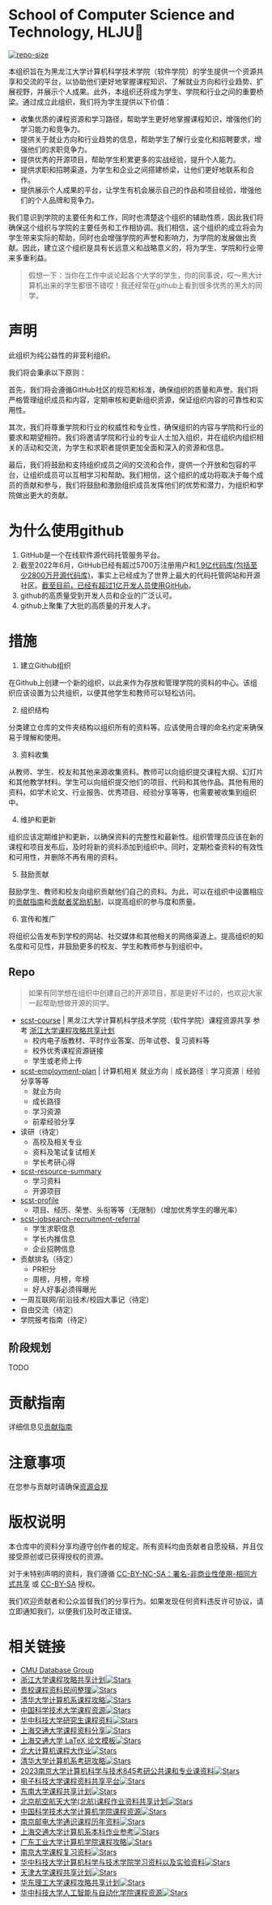 # School of Computer Science and Technology, HLJU🌲

[![repo-size](https://img.shields.io/github/repo-size/HLJU-SCST/.github-private.svg)]()

本组织旨在为黑龙江大学计算机科学技术学院（软件学院）的学生提供一个资源共享和交流的平台，以协助他们更好地掌握课程知识、了解就业方向和行业趋势、扩展视野，并展示个人成果。此外，本组织还将成为学生、学院和行业之间的重要桥梁。通过成立此组织，我们将为学生提供以下价值：

- 收集优质的课程资源和学习路径，帮助学生更好地掌握课程知识，增强他们的学习能力和竞争力。
- 提供关于就业方向和行业趋势的信息，帮助学生了解行业变化和招聘要求，增强他们的求职竞争力。
- 提供优秀的开源项目，帮助学生积累更多的实战经验，提升个人能力。
- 提供求职和招聘渠道，为学生和企业之间搭建桥梁，让他们更好地联系和合作。
- 提供展示个人成果的平台，让学生有机会展示自己的作品和项目经验，增强他们的个人品牌和竞争力。

我们意识到学院的主要任务和工作，同时也清楚这个组织的辅助性质，因此我们将确保这个组织与学院的主要任务和工作相协调。我们相信，这个组织的成立将会为学生带来实际的帮助，同时也会增强学院的声誉和影响力，为学院的发展做出贡献。因此，建立这个组织是具有长远意义和战略意义的，将为学生、学院和行业带来多重利益。

> 假想一下：当你在工作中谈论起各个大学的学生，你的同事说，哎～黑大计算机出来的学生都很不错哎！我还经常在github上看到很多优秀的黑大的同学。

# 声明

此组织为纯公益性的非营利组织。

我们将会秉承以下原则：

首先，我们将会遵循GitHub社区的规范和标准，确保组织的质量和声誉。我们将严格管理组织成员和内容，定期审核和更新组织资源，保证组织内容的可靠性和实用性。

其次，我们将尊重学院和行业的权威性和专业性，确保组织的内容与学院和行业的要求和期望相符。我们将邀请学院和行业的专业人士加入组织，并在组织内组织相关的活动和交流，为学生和求职者提供更加全面和深入的资源和信息。

最后，我们将鼓励和支持组织成员之间的交流和合作，提供一个开放和包容的平台，让组织成员可以互相学习和帮助。我们相信，这个组织的成功将取决于每个成员的贡献和参与，我们将鼓励和激励组织成员发挥他们的优势和潜力，为组织和学院做出更大的贡献。

# 为什么使用github

1. GitHub是一个在线软件源代码托管服务平台。
2. 截至2022年6月，GitHub已经有超过5700万注册用户和[1.9亿代码库(包括至少2800万开源代码库)](https://github.blog/2017-04-10-celebrating-nine-years-of-github-with-an-anniversary-sale/)，事实上已经成为了世界上最大的代码托管网站和开源社区。[截至目前，已经有超过1亿开发人员使用GitHub](https://github.com/search?q=type:user&type=Users)。
3. github的高质量受到开发人员和企业的广泛认可。
4. github上聚集了大批的高质量的开发人才。

# 措施

1. 建立Github组织

在Github上创建一个新的组织，以此来作为存放和管理学院的资料的中心。该组织应该设置为公共组织，以便其他学生和教师可以轻松访问。

2. 组织结构

分类建立仓库的文件夹结构以组织所有的资料等。应该使用合理的命名约定来确保易于理解和使用。

3. 资料收集

从教师、学生、校友和其他来源收集资料。教师可以向组织提交课程大纲、幻灯片和其他教学材料。学生可以向组织提交他们的项目、代码和其他作品。其他有用的资料，如学术论文、行业报告、优秀项目、经验分享等等，也需要被收集到组织中。

4. 维护和更新

组织应该定期维护和更新，以确保资料的完整性和最新性。组织管理员应该在新的课程和项目发布后，及时将新的资料添加到组织中。同时，定期检查资料的有效性和可用性，并删除不再有用的资料。

5. 鼓励贡献

鼓励学生、教师和校友向组织贡献他们自己的资料。为此，可以在组织中设置相应的[贡献指南](#贡献指南)和[贡献者奖励机制](#贡献者奖励机制)，以提高组织的参与度和质量。

6. 宣传和推广

将组织公告发布到学校的网站、社交媒体和其他相关的网络渠道上。提高组织的知名度和可见性，并鼓励更多的校友、学生和教师参与到组织中。

## Repo

> 如果有同学想在组织中创建自己的开源项目，那是更好不过的，也欢迎大家一起帮助想做开源的同学。

- [scst-course](https://github.com/HLJU-SCST/scst-course) | 黑龙江大学计算机科学技术学院（软件学院）课程资源共享 参考 [浙江大学课程攻略共享计划](https://github.com/QSCTech/zju-icicles)
  * 校内电子版教材、平时作业答案、历年试卷、复习资料等
  * 校外优秀课程资源链接
  * 学生或老师上传
- [scst-employment-plan](https://github.com/HLJU-SCST/scst-employment-plan) | 计算机相关 就业方向｜成长路径｜学习资源｜经验分享等等
  * 就业方向
  * 成长路径
  * 学习资源
  * 前辈经验分享
- 读研（待定）
  * 高校及相关专业
  * 资料及笔试复试相关
  * 学长考研心得
- [scst-resource-summary](https://github.com/HLJU-SCST/scst-resource-summary)
  * 学习资料
  * 开源项目
- [scst-profile](https://github.com/HLJU-SCST/scst-profile)
  * 项目、经历、荣誉、头衔等等（无限制）（增加优秀学生的曝光率）
- [scst-jobsearch-recruitment-referral](https://github.com/HLJU-SCST/scst-jobsearch-recruitment-referral)
  * 学生求职信息
  * 学长内推信息
  * 企业招聘信息
- 贡献排名（待定）
  * PR积分
  * 周榜，月榜，年榜
  * 好人好事必须得曝光
- 一周互联网/前沿技术/校园大事记（待定）
- 自由交流（待定）
- 学院报考指南（待定）

## 阶段规划

TODO

# 贡献指南

详细信息见[贡献指南](/CONTRIBUTING.md)

# 注意事项

在您参与贡献时请确保[资源合规](/COMPLIANCE_RESOURCES.md)

# 版权说明

本仓库中的资料分享均遵守创作者的规定。所有资料均由贡献者自愿投稿，并且仅接受原创或已获得授权的资源。

对于未特别声明的资料，我们遵循 [CC-BY-NC-SA：署名-非商业性使用-相同方式共享](./licenses/LICENSE-CC-BY-NC-SA) 或 [CC-BY-SA](https://github.com/HLJU-SCST/plan/blob/main/licenses/LICENSE-CC-BY-SA) 授权。

我们欢迎贡献者和公众监督我们的分享行为。如果发现任何资料违反许可协议，请立即通知我们，以便我们及时改正错误。

# 相关链接

- [CMU Database Group](https://github.com/cmu-db)
- [浙江大学课程攻略共享计划](https://github.com/QSCTech/zju-icicles)[![Stars](https://img.shields.io/github/stars/QSCTech/zju-icicles.svg?label=Stars)](https://github.com/QSCTech/zju-icicles/stargazers)
- [贵校课程资料民间整理](https://github.com/lib-pku/libpku)[![Stars](https://img.shields.io/github/stars/lib-pku/libpku.svg?label=Stars)](https://github.com/lib-pku/libpku/stargazers)
- [清华大学计算机系课程攻略](https://github.com/PKUanonym/REKCARC-TSC-UHT)[![Stars](https://img.shields.io/github/stars/PKUanonym/REKCARC-TSC-UHT.svg?label=Stars)](https://github.com/PKUanonym/REKCARC-TSC-UHT/stargazers)
- [中国科学技术大学课程资源](https://github.com/USTC-Resource/USTC-Course)[![Stars](https://img.shields.io/github/stars/USTC-Resource/USTC-Course.svg?label=Stars)](https://github.com/USTC-Resource/USTC-Course/stargazers)
- [华中科技大学研究生课程资料](https://github.com/lyandut/HUST-Invictus)[![Stars](https://img.shields.io/github/stars/USTC-Resource/USTC-Course.svg?label=Stars)](https://github.com/lyandut/HUST-Invictus/stargazers)
- [上海交通大学课程资料分享](https://github.com/kxxwz/SJTU-Courses)[![Stars](https://img.shields.io/github/stars/kxxwz/SJTU-Courses.svg?label=Stars)](https://github.com/kxxwz/SJTU-Courses/stargazers)
- [上海交通大学 LaTeX 论文模板](https://github.com/sjtug/SJTUThesis)[![Stars](https://img.shields.io/github/stars/sjtug/SJTUThesis.svg?label=Stars)](https://github.com/sjtug/SJTUThesis/stargazers)
- [北大计算机课程大作业](https://github.com/tongtzeho/PKUCourse)[![Stars](https://img.shields.io/github/stars/tongtzeho/PKUCourse.svg?label=Stars)](https://github.com/tongtzeho/PKUCourse/stargazers)
- [清华大学计算机系考研攻略](https://github.com/stellarkey/912_project)[![Stars](https://img.shields.io/github/stars/stellarkey/912_project.svg?label=Stars)](https://github.com/stellarkey/912_project/stargazers)
- [2023南京大学计算机科学与技术845考研公共课和专业课资料](https://github.com/JackeyLea/NJUCS)[![Stars](https://img.shields.io/github/stars/JackeyLea/NJUCS.svg?label=Stars)](https://github.com/JackeyLea/NJUCS/stargazers)
- [电子科技大学课程资料共享平台](https://github.com/Xovee/uestc-course)[![Stars](https://img.shields.io/github/stars/Xovee/uestc-course.svg?label=Stars)](https://github.com/Xovee/uestc-course/stargazers)
- [东南大学课程共享计划](https://github.com/zjdx1998/seucourseshare)[![Stars](https://img.shields.io/github/stars/zjdx1998/seucourseshare.svg?label=Stars)](https://github.com/zjdx1998/seucourseshare/stargazers)
- [北京航空航天大学(北航)课程作业资料共享计划](https://github.com/TheBloodthirster/BUAA_Course_Sharing)[![Stars](https://img.shields.io/github/stars/TheBloodthirster/BUAA_Course_Sharing.svg?label=Stars)](https://github.com/TheBloodthirster/BUAA_Course_Sharing/stargazers)
- [中国科学技术大学计算机学院课程资源](https://github.com/15172658790/Blog)[![Stars](https://img.shields.io/github/stars/15172658790/Blog.svg?label=Stars)](https://github.com/15172658790/Blog/stargazers)
- [南京邮电大学通识课程历年资料](https://github.com/NJUPTFreeExams/NJUPT-General-Free-Exams)[![Stars](https://img.shields.io/github/stars/NJUPTFreeExams/NJUPT-General-Free-Exams.svg?label=Stars)](https://github.com/NJUPTFreeExams/NJUPT-General-Free-Exams/stargazers)
- [上海交通大学计算机系本科作业参考](https://github.com/SJTU-CSE/awesome-cs)[![Stars](https://img.shields.io/github/stars/SJTU-CSE/awesome-cs.svg?label=Stars)](https://github.com/SJTU-CSE/awesome-cs/stargazers)
- [广东工业大学计算机学院课程攻略](https://github.com/brenner8023/gdut-course)[![Stars](https://img.shields.io/github/stars/brenner8023/gdut-course.svg?label=Stars)](https://github.com/brenner8023/gdut-course/stargazers)
- [南京大学课程复习资料](https://github.com/idealclover/NJU-Review-Materials)[![Stars](https://img.shields.io/github/stars/idealclover/NJU-Review-Materials.svg?label=Stars)](https://github.com/idealclover/NJU-Review-Materials/stargazers)
- [华中科技大学计算机科学与技术学院学习资料以及实验资料](https://github.com/AlexFanw/HUSTER-CS)[![Stars](https://img.shields.io/github/stars/AlexFanw/HUSTER-CS.svg?label=Stars)](https://github.com/AlexFanw/HUSTER-CS/stargazers)
- [天津大学课程共享计划](https://github.com/superpung/TJU-CourseSharing)[![Stars](https://img.shields.io/github/stars/superpung/TJU-CourseSharing.svg?label=Stars)](https://github.com/superpung/TJU-CourseSharing/stargazers)
- [华东理工大学课程攻略共享计划](https://github.com/tianyilt/ecust-CourseShare)[![Stars](https://img.shields.io/github/stars/tianyilt/ecust-CourseShare.svg?label=Stars)](https://github.com/tianyilt/ecust-CourseShare/stargazers)
- [华中科技大学人工智能与自动化学院课程资源](https://github.com/mfp0610/HUST-AIA-Courses-Resource)[![Stars](https://img.shields.io/github/stars/mfp0610/HUST-AIA-Courses-Resource.svg?label=Stars)](https://github.com/mfp0610/HUST-AIA-Courses-Resource/stargazers)
